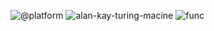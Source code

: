 ![@platform](https://user-images.githubusercontent.com/185555/88729229-76ac1280-d187-11ea-81c6-14146ec64848.png)
![alan-kay-turing-macine](https://user-images.githubusercontent.com/185555/184715607-9e5d1e8a-e78d-4f76-9309-8ffeca8bc72e.png)
![func](https://user-images.githubusercontent.com/185555/184605855-2cdc777d-15ee-45c9-8851-b73bcf18c4ad.png)
